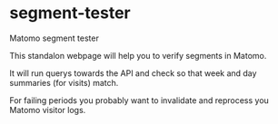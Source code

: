 # segment-tester
Matomo segment tester

This standalon webpage will help you to verify segments in Matomo.

It will run querys towards the API and check so that week and day summaries (for visits) match.

For failing periods you probably want to invalidate and reprocess you Matomo visitor logs.

